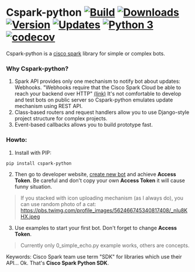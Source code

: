 # Cspark-python [![Build](https://travis-ci.org/Matvey-Kuk/cspark-python.svg?branch=master)](https://travis-ci.org/Matvey-Kuk/cspark-python) [![Downloads](https://img.shields.io/pypi/dm/cspark-python.svg)](https://pypi.python.org/pypi/cspark-python) [![Version](https://img.shields.io/pypi/v/cspark-python.svg)](https://pypi.python.org/pypi/cspark-python) [![Updates](https://pyup.io/repos/github/matvey-kuk/cspark-python/shield.svg)](https://pyup.io/repos/github/matvey-kuk/cspark-python/) [![Python 3](https://pyup.io/repos/github/matvey-kuk/cspark-python/python-3-shield.svg)](https://pyup.io/repos/github/matvey-kuk/cspark-python/) [![codecov](https://codecov.io/gh/Matvey-Kuk/cspark-python/branch/master/graph/badge.svg)](https://codecov.io/gh/Matvey-Kuk/cspark-python)

Cspark-python is a [cisco spark](https://www.ciscospark.com/) library for simple or complex bots.


### Why Cspark-python?

1. Spark API provides only one mechanism to notify bot about updates: Webhooks.
"Webhooks require that the Cisco Spark Cloud be able to reach your backend over HTTP" 
[(link)](https://developer.ciscospark.com/webhooks-explained.html#auth)
It's not comfortable to develop and test bots on public server so Cspark-python
emulates update mechanism using REST API.
2. Class-based routers and request handlers allow you to use Django-style project 
structure for complex projects.
3. Event-based callbacks allows you to build prototype fast.

### Howto:

1. Install with PIP:
```
pip install cspark-python
```

2. Then go to developer website, [create new bot](https://developer.ciscospark.com/apps.html) and achieve **Access Token**. 
Be careful and don't copy your own **Access Token** it will cause funny situation.  

> If you stacked with icon uploading mechanism (as I always do), you can use random photo of a cat: https://pbs.twimg.com/profile_images/562466745340817408/_nIu8KHX.jpeg 

3. Use examples to start your first bot. Don't forget to change **Access Token**.

> Currently only 0_simple_echo.py example works, others are concepts.

Keywords: Cisco Spark team use term "SDK" for libraries which use their API... Ok. That's **Cisco Spark Python SDK**.   